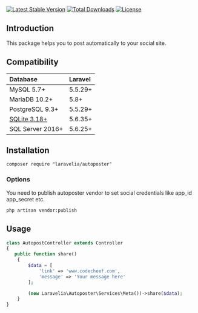[![Latest Stable Version](https://poser.pugx.org/techmahedy/laravel-social-auto-poster/v/stable)](https://packagist.org/packages/techmahedy/laravel-social-auto-poster)
[![Total Downloads](https://img.shields.io/chocolatey/dt/laravel-social-auto-poster)](https://packagist.org/packages/techmahedy/laravel-social-auto-poster)
[![License](https://poser.pugx.org/techmahedy/laravel-social-auto-poster/license)](https://packagist.org/packages/techmahedy/laravel-social-auto-poster)

## Introduction

This package helps you to post automatically to your social site. 

## Compatibility

| Database                                          | Laravel |
|:--------------------------------------------------|:--------|
| MySQL 5.7+                                        | 5.5.29+ |
| MariaDB 10.2+                                     | 5.8+    |
| PostgreSQL 9.3+                                   | 5.5.29+ |
| [SQLite 3.18+](https://www.sqlite.org/json1.html) | 5.6.35+ |
| SQL Server 2016+                                  | 5.6.25+ |

## Installation

    composer require "laravelia/autoposter"

### Options 

You need to publish autoposter vendor to set social credentials like app_id app_secret etc.

    php artisan vendor:publish


## Usage

```php
class AutopostController extends Controller
{
   public function share()
    {   
        $data = [
            'link' => 'www.codecheef.com',
            'message' => 'Your message here'
        ];

        (new Laravelia\Autoposter\Services\Meta())->share($data);
    }
}
